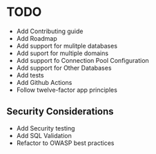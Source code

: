# TODO

- Add Contributing guide
- Add Roadmap
- Add support for mulitple databases
- Add suport for multiple domains
- Add support fo Connection Pool Configuration
- Add support for Other Databases
- Add tests 
- Add Github Actions
- Follow twelve-factor app principles

## Security Considerations

- Add Security testing
- Add SQL Validation
- Refactor to OWASP best practices


